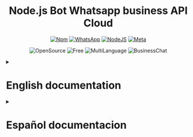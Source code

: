 <h1 align="center">Node.js Bot Whatsapp business API Cloud</h1>

<div align="center">

[![Npm](https://img.shields.io/badge/npm-V8.19.3-success?color=red&label=npm&logo=npm&style=for-the-badge)](https://www.npmjs.com/)
[![WhatsApp](https://img.shields.io/badge/whatsapp%20cloud%20api%20business-V15.0-success?color=succes&label=WA%20Cloud%20Business%20Api&logo=whatsapp&style=for-the-badge)](https://developers.facebook.com/docs/whatsapp)
[![NodeJS](https://img.shields.io/badge/node-V18.13.0-success?color=yellow&logo=javascript&style=for-the-badge)](https://nodejs.org/)
[![Meta](https://img.shields.io/badge/Meta%20Business-V15.0-success?color=blue&logo=meta&style=for-the-badge)](https://www.meta.com/)

![OpenSource](https://img.shields.io/badge/-open%20source-informational?style=for-the-badge)
![Free](https://img.shields.io/badge/-free-success?style=for-the-badge)
![MultiLanguage](https://img.shields.io/badge/-Multi%20language-blueviolet?style=for-the-badge)
![BusinessChat](https://img.shields.io/badge/-business%20chat-inactive?style=for-the-badge)
</div>

<details close><summary><h1>English documentation</h1></summary>

### 🚀 **You will take your business to the next level** by providing a 100% professional and automated service hosted in the cloud thanks to fly.io and you will be able to connect to the database with the Supabase service in postgres SQL.

# Getting started
- ### [Functions of bot](#function_of_bot)
- ### [Get started](#get_started)
- ### [Not Support api](#not_support_api)
- ### [Security and Env](#security_and_Env)
- ### [Connection to Meta Api](#connection_to_meta_api)

<a name="function_of_bot"></a>

## The functions of the bot are:

<details close><summary><h3>✅ Respond and process</h3></summary>

> * ### *Text message.*
> * ### *Images.*
> * ### *Files.*
> * ### *Videos.*
> * ### *Locations.*
> * ### *Stickers.*
> * ### *Contacts.*
</details>

<details close><summary><h3>✅ Send</h3></summary>

> * ### *Text messages.*
> * ### *Lists.*
> * ### *Buttons.*
> * ### *Contacts.*
> * ### *Audios.*
> * ### *Localitations.*
> * ### *Stickers.*
> * ### *Images.*
> * ### *Files.*
> * ### *Videos.*
</details>

### ✅ *Send a list of products of the business with the price.*

### ✅ *Respond with the user name of client.*

### ✅ *Client Can buy in WhatsApp.*

### ✅ *Save the data in **_Supabase_** or another database provide server with support **_Postgres SQL_**.*

### ✅ *Support multilanguage, no limit or restriction*

### 🕞 More functions be added in the future...

<a name="not_support_api"></a>

## Not support for the moment the api:

### ❌ Send group messages
### ❌ Administrate member of groups
### ❌ Send poll to user or group

<a name="get_started"></a>

# Get Started

### Clone the repository:

``` bash
git clone https://github.com/TomasS-R/chatbotWhatsAppApiBusiness.git
```

### Install the requirements:

``` bash 
npm install
```

<a name="security_and_Env"></a>

# Security and Env configuration:

### The Bot has a **env** file (ExampleEnv.txt) for protect the keys of the api cloud and supabase service.

### ⚠️Important⚠️:
### You need to modify the name of the file **_ExampleEnv_** to **_.env_** Please check this out.

### In this file you must fill in the corresponding fields by connecting to the server, in my case I used fly.io and to set the keys I used the command:

``` bash
fly secrets set SUPER_SECRET_KEY=password1234
```

### SUPER_SECRET_KEY = your secret key or the key the service provide you.
### password1234 = your password or the password the service provide you.

#### ℹ️ You can see more information of env configurations of fly.io in his page:
[![Fly.io](https://img.shields.io/badge/-Fly.io%20Env%20settings-blueviolet?style=?style=flat)](https://fly.io/docs/rails/the-basics/configuration/#:~:text=in%20multiple%20environments.-,Secret%20Variables,-Environment%20variables%20that)

<a name="connection_to_meta_api"></a>

# Configure connection to Meta api cloud business 🦾

### In this module we will see how to configure the access and interaction with the meta service and the bot so that they can work correctly. 

### `TOKEN=`

![MetaDevelopersToken](./Media/meta_developers_permanent_token.png)

#### You can obtain this Permanent **_Token_** in the developers page of meta and you can configure the AccessToken in webhook option:
#### Meta for developers account > My applications > WhatsApp > Configuration.

### `ACCESSTOKEN=`

![MetaDevelopersAccessToken](./Media/meta_developers_AccessToken.png)

#### The Access Token is generated so that meta can check the correct connection with the bot, **_you can place it randomly_**, either with:
- #### *Numbers*
- #### *Letters*
- #### *Upper and lower case*

#### The URL that requests us meta is the one of our server in which our bot is hosted, once the url and the AccessToken are valid it confirms it and the connection is established.

### `IDPHONE=`

![MetaDevelopersAccessToken](./Media/meta_developers_IdPhone.png)

#### You can obtain the **_IDPHONE_** in the developers page of meta:
#### Meta for developers account > My applications > WhatsApp > First Steps.

### 🤖 The connection is now successfully established between your bot and the server ✅.

### More documentation coming soon...
</details>

<details close><summary><h1>Español documentacion</h1></summary>

### 🚀 **Llevarás tu negocio al siguiente nivel** prestando un servicio 100% profesional y automatizado alojado en la nube gracias a fly.io y podrás conectarte a la base de datos con el servicio Supabase en postgres SQL.

# Getting started
- ### [Funciones del bot](#funciones_del_bot)
- ### [Comenzar](#comenzar)
- ### [No soportado por la api](#no_soportado_api)
- ### [Seguridad y entornos de desarrollo](#seguridad_y_Env)
- ### [Conexión con la api de Meta](#conexion_con_meta_api)

<a name="funciones_del_bot"></a>

## Funciones del bot:

<details close><summary><h3>✅ Respuestas y procesos</h3></summary>

> * ### *Mensajes de texto.*
> * ### *Imagenes.*
> * ### *Archivos.*
> * ### *Videos.*
> * ### *Localizaciones.*
> * ### *Stickers.*
> * ### *Contactos.*
</details>

<details close><summary><h3>✅ Envios</h3></summary>

> * ### *Mensajes de texto.*
> * ### *Listas.*
> * ### *Butones.*
> * ### *Contactos.*
> * ### *Audios.*
> * ### *Localizaciones.*
> * ### *Stickers.*
> * ### *Imagenes.*
> * ### *Archivos.*
> * ### *Videos.*
</details>

### ✅ *Enviar una lista de productos de la empresa con el precio.*

### ✅ *Responder con el nombre de usuario del cliente.*

### ✅ *El cliente puede comprar en WhatsApp.*

### ✅ *Guarde los datos en **_Supabase_** o en otra base de datos que proporcione un servidor con soporte en **_Postgres SQL_**.*

### ✅ *Soporta multilenguaje, sin limite o restriccion*

### 🕞 Mas funciones seran añadidas en el futuro...

<a name="no_soportado_api"></a>

## No soportado por la api:

### ❌ Enviar mensajes a grupos
### ❌ Administrar miembros de grupos
### ❌ Envia una encuesta al usuario o grupo

<a name="comenzar"></a>

# Comenzar

### Clonar el repositorio:

``` bash
git clone https://github.com/TomasS-R/chatbotWhatsAppApiBusiness.git
```

### Instalar los requerimientos:

``` bash 
npm install
```

<a name="seguridad_y_Env"></a>

# Seguridad y Entornos de desarrollo:

### El bot tiene un archivo **env** (ExampleEnv.txt) para proteger las claves de la api cloud y el servicio de supabase.

### ⚠️Importante⚠️:
### Debes modificar el nombre del archivo **_ExampleEnv_** a **_.env_** Por favor revisa esto.

### En este archivo IEn este archivo debes rellenar los campos correspondientes conectándote al servidor, en mi caso utilicé fly.io y para establecer las claves utilicé el comando:

``` bash
fly secrets set SUPER_SECRET_KEY=password1234
```

### SUPER_SECRET_KEY = tu clave secreta o la clave que te provee tu servicio.
### password1234 = Tu contraseña o la contraseña que te provee tu servicio.

#### ℹ️ Puedes ver mas informacion sobre las configuraciones de env de fly.io en su web:
[![Fly.io](https://img.shields.io/badge/-Fly.io%20Env%20Configuraciones-blueviolet?style=?style=flat)](https://fly.io/docs/rails/the-basics/configuration/#:~:text=in%20multiple%20environments.-,Secret%20Variables,-Environment%20variables%20that)

<a name="conexion_con_meta_api"></a>

# Configure la conexión con la api de Meta api cloud business 🦾

### En este módulo veremos cómo configurar el acceso y la interacción con el meta servicio y el bot para que funcionen correctamente. 

### `TOKEN=`

![MetaDevelopersToken](./Media/meta_developers_permanent_token.png)

#### Puedes obtener este **_Token_** permanente en la página de desarrolladores de meta y puedes configurar el AccessToken en la opción webhook:
#### Meta para desarrolladores cuenta > Mis aplicaciones > WhatsApp > Configuración.

### `ACCESSTOKEN=`

![MetaDevelopersAccessToken](./Media/meta_developers_AccessToken.png)

#### El Access Token se genera para que Meta pueda comprobar la correcta conexión con el bot, **_puedes colocarlo aleatoriamente_**, ya sea con:
- #### *Numeros*
- #### *Letras*
- #### *Mayusculas y minusculas*

#### La URL que nos solicita meta es la de nuestro servidor en el que está alojado nuestro bot, una vez la url y el AccessToken son válidos lo confirma y se establece la conexión.

### `IDPHONE=`

![MetaDevelopersAccessToken](./Media/meta_developers_IdPhone.png)

#### Puedes obtener el **_IDPHONE_** en la página de desarrolladores de meta:
#### Meta para desarrolladores cuenta > Mis aplicaciones > WhatsApp > Primeros pasos.

### 🤖 La conexión se ha establecido correctamente entre tu bot y el servidor  ✅.

### Mas documentacion proximamente...
</details>